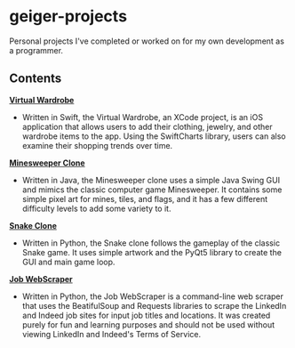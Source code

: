 # geiger-projects

Personal projects I've completed or worked on for my own development as a programmer.

## Contents

**[Virtual Wardrobe](https://github.com/JohnGeiger8/geiger-projects/tree/master/VirtualWardrobe)**
- Written in Swift, the Virtual Wardrobe, an XCode project, is an iOS application that allows users to add their clothing, jewelry, and other wardrobe items to the app.  Using the SwiftCharts library, users can also examine their shopping trends over time.

**[Minesweeper Clone](https://github.com/JohnGeiger8/geiger-projects/tree/master/Minesweeper)**
- Written in Java, the Minesweeper clone uses a simple Java Swing GUI and mimics the classic computer game Minesweeper.  It contains some simple pixel art for mines, tiles, and flags, and it has a few different difficulty levels to add some variety to it.

**[Snake Clone](https://github.com/JohnGeiger8/geiger-projects/tree/master/Snake)**
- Written in Python, the Snake clone follows the gameplay of the classic Snake game.  It uses simple artwork and the PyQt5 library to create the GUI and main game loop.

**[Job WebScraper](https://github.com/JohnGeiger8/geiger-projects/tree/master/JobWebscraper)**
- Written in Python, the Job WebScraper is a command-line web scraper that uses the BeatifulSoup and Requests libraries to scrape the LinkedIn and Indeed job sites for input job titles and locations.  It was created purely for fun and learning purposes and should not be used without viewing LinkedIn and Indeed's Terms of Service.

